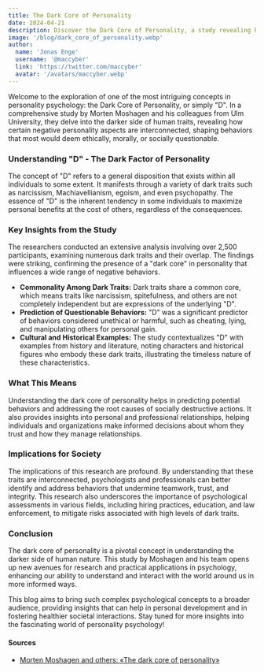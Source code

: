 ```yaml
---
title: The Dark Core of Personality
date: 2024-04-21
description: Discover the Dark Core of Personality, a study revealing how traits like narcissism and Machiavellianism are interconnected and shape unethical behaviors.
image: '/blog/dark_core_of_personality.webp'
author:
  name: 'Jonas Enge'
  username: '@maccyber'
  link: 'https://twitter.com/maccyber'
  avatar: '/avatars/maccyber.webp'
---
```


Welcome to the exploration of one of the most intriguing concepts in personality psychology: the Dark Core of Personality, or simply "D".
In a comprehensive study by Morten Moshagen and his colleagues from Ulm University, they delve into the darker side of human traits,
revealing how certain negative personality aspects are interconnected, shaping behaviors that most would deem ethically, morally, or socially questionable.

### Understanding "D" - The Dark Factor of Personality

The concept of "D" refers to a general disposition that exists within all individuals to some extent. It manifests through a variety of dark traits such as narcissism, Machiavellianism, egoism, and even psychopathy. The essence of "D" is the inherent tendency in some individuals to maximize personal benefits at the cost of others, regardless of the consequences.

### Key Insights from the Study

The researchers conducted an extensive analysis involving over 2,500 participants, examining numerous dark traits and their overlap. The findings were striking, confirming the presence of a "dark core" in personality that influences a wide range of negative behaviors.

- **Commonality Among Dark Traits:** Dark traits share a common core, which means traits like narcissism, spitefulness, and others are not completely independent but are expressions of the underlying "D".
- **Prediction of Questionable Behaviors:** "D" was a significant predictor of behaviors considered unethical or harmful, such as cheating, lying, and manipulating others for personal gain.
- **Cultural and Historical Examples:** The study contextualizes "D" with examples from history and literature, noting characters and historical figures who embody these dark traits, illustrating the timeless nature of these characteristics.

### What This Means

Understanding the dark core of personality helps in predicting potential behaviors and addressing the root causes of socially destructive actions. It also provides insights into personal and professional relationships, helping individuals and organizations make informed decisions about whom they trust and how they manage relationships.

### Implications for Society

The implications of this research are profound. By understanding that these traits are interconnected, psychologists and professionals can better identify and address behaviors that undermine teamwork, trust, and integrity. This research also underscores the importance of psychological assessments in various fields, including hiring practices, education, and law enforcement, to mitigate risks associated with high levels of dark traits.

### Conclusion

The dark core of personality is a pivotal concept in understanding the darker side of human nature. This study by Moshagen and his team opens up new avenues for research and practical applications in psychology, enhancing our ability to understand and interact with the world around us in more informed ways.

This blog aims to bring such complex psychological concepts to a broader audience, providing insights that can help in personal development and in fostering healthier societal interactions. Stay tuned for more insights into the fascinating world of personality psychology!

#### **Sources**

- [Morten Moshagen and others: «The dark core of personality»](https://psycnet.apa.org/record/2018-32574-001)
